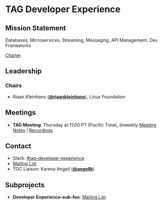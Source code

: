# TAG Developer Experience


## Mission Statement
Databases, Microservices, Streaming, Messaging, API Management, Dev Frameworks


[Charter](./charter.md)

## Leadership
### Chairs
- Riaan Kleinhans (**[@riaankleinhans](https://github.com/riaankleinhans)**), Linux Foundation

## Meetings
- **TAG Meeting**: Thursday at 11:00 PT (Pacific Time), biweekly [Meeting Notes](https://docs.google.com/document/foo) | [Recordings](https://www.youtube.com/playlist?foo)

## Contact
- Slack: [#tag-developer-experience](https://slack.cncf.io/messages/tag-developer-experience)
- [Mailing List](https://groups.google.com/forum/#!forum/foo)
- TOC Liaison: Karena Angell (**[@angellk](https://github.com/angellk)**)

## Subprojects
- **Developer Experience-sub-foo**: [Mailing List](https://groups.google.com/forum/#!forum/foo)